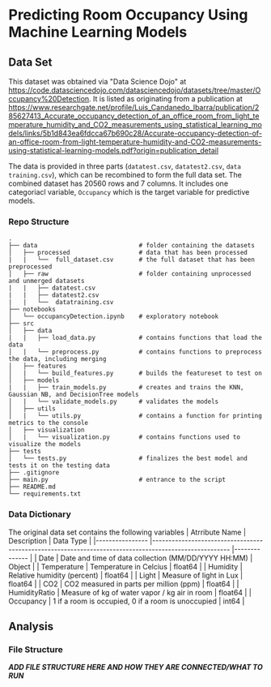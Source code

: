 # Predicting Room Occupancy Using Machine Learning Models

## Data Set 
This dataset was obtained via "Data Science Dojo" at https://code.datasciencedojo.com/datasciencedojo/datasets/tree/master/Occupancy%20Detection. It is listed as originating from a publication at https://www.researchgate.net/profile/Luis_Candanedo_Ibarra/publication/285627413_Accurate_occupancy_detection_of_an_office_room_from_light_temperature_humidity_and_CO2_measurements_using_statistical_learning_models/links/5b1d843ea6fdcca67b690c28/Accurate-occupancy-detection-of-an-office-room-from-light-temperature-humidity-and-CO2-measurements-using-statistical-learning-models.pdf?origin=publication_detail   

The data is provided in three parts (`datatest.csv`, `datatest2.csv`, `data training.csv`), which can be recombined to form the full data set. The combined dataset has 20560 rows and 7 columns. It includes one categoriacl variable, `Occupancy` which is the target variable for predictive models.

### Repo Structure
    .
    ├── data                            # folder containing the datasets
    │   ├── processed                   # data that has been processed
    |   |   └──  full_dataset.csv       # the full dataset that has been preprocessed
    │   ├── raw                         # folder containing unprocessed and unmerged datasets
    |   |   ├── datatest.csv
    |   |   ├── datatest2.csv
    |   |   └──  datatraining.csv
    ├── notebooks 
    │   └── occupancyDetection.ipynb    # exploratory notebook
    ├── src 
    │   ├── data
    |   |   ├── load_data.py            # contains functions that load the data
    │   |   └── preprocess.py           # contains functions to preprocess the data, including merging
    │   ├── features
    │   |   └── build_features.py       # builds the featureset to test on
    │   ├── models
    |   |   ├── train_models.py         # creates and trains the KNN, Gaussian NB, and DecisionTree models
    │   |   └── validate_models.py      # validates the models
    │   ├── utils
    │   |   └── utils.py                # contains a function for printing metrics to the console
    │   ├── visualization
    │   |   └── visualization.py        # contains functions used to visualize the models
    ├── tests 
    │   └── tests.py                    # finalizes the best model and tests it on the testing data
    ├── .gitignore 
    ├── main.py                         # entrance to the script
    ├── README.md
    └── requirements.txt

### Data Dictionary 
The original data set contains the following variables
| Atrribute Name 	| Description                                                                                           | Data Type    	| 
|----------------	|------------------------------------------------------------------------------------------------------	|--------------	|
| Date           	| Date and time of data collection (MM/DD/YYYY HH:MM)                                                  	| Object  	|
| Temperature    	| Temperature in Celcius                                                                              	| float64 	| 
| Humidity       	| Relative humidity (percent)                                                                         	| float64 	|
| Light          	| Measure of light in Lux                                                                             	| float64 	|
| CO2            	| CO2 measured in parts per million (ppm)                                                              	| float64 	|
| HumidityRatio  	| Measure of kg of water vapor / kg air in room                                                        	| float64 	|
| Occupancy      	| 1 if a room is occupied, 0 if a room is unoccupied                                                   	| int64 	|

## Analysis

### File Structure
***ADD FILE STRUCTURE HERE AND HOW THEY ARE CONNECTED/WHAT TO RUN***
